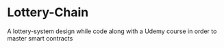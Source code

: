 <!-- The first block of a blockchain is called genuses block and it does not have a prev hash
SHA256 it is secure hasing algorithm (64 characters) hexadecimal 1 character takes 4 bytes
So total 256 bytes of memory in the computer
Immutable ledger (Record book)
Distributed P2P network where the whole set of data is stored in all the computers in that network
So that if there is change in any one all the systems would help in restoring the data very quickly
Mining is all about predicting the nounce which would generate a hash that would be below the target
And would help in creating a block
Byzantine fault tolerence (castle and the commander story)(Less than 33.3% can be traitors)
Consensius protocol
1) To check if the block added by the miner is not malicius by checking proof of work
2) To decide which block would be added first in simultaneous addtion of blocks.
The block which would be spread in more than half of the network would be added first


Ethereum is a network made on which we can run our smart contracts 
Each computer in the network will have the copy of that smart contract 
In this each node will contain
1)History of the transactions/History of the smart contract/Current state of the smart contract
This blockchain is just like a virtual memory in everyones device soo that sending malicious code wont affect
files of others and also there is a gas fees over several operations performed in the ethereum

DAO(Decentralized autonomous organisations which can run on itself without involving ppl)

Soft fork the whole contract will update wheraes in the hard fork there would be two parellel networks created
Which means that one has to update in order to be a part of any

Ethereum network can be used to store money or data, networks are formed by one or more nodes
Each node is a machine running on ethereum client, each node can contain full copy of the blockchain
Blockchain is a database which keeps record of the all the trasactions which may ever have taken place

In ethereum one account is used on all the networks
It takes time to mine the blocks ...if it takes more time than it will raise the target value 
And accordingly when it finds a nounce which creates a hash less than the target it will make a block
The time taken from 0 to the target nonce is known as block time 

Smart contract is basically an account controlled by code
Metamask is a crytocurrency wallet which is used to interact with the ethereum blockchain

Wwb3 library is a tool we use to interact with any given ethereum network

When we deploy a contract it generates an ABI and bytecode (which gets deployed on the network)
Now there is truffle which is development environment used to for contract creation/local testing and deployment

Now from the constructor of Web3 we make an instance of web3 and when we do that we would need a provider to make in run in any network.
So basically provider acts as a bridge between the web3 instance and the ethereum network

To test our contracts we use mocha library and it has the following functions
1) it -> run a test and make an assertion
2) describe -> groups together it functions
3) beforeEach -> Executes some general setup

Here we use our local ethereum network ganache-cli which already has some test accounts though which we can make transactions
Now ganache also provides its provider which have accounts through which we can have transactions on
So after that we can also use our own account on metamask to do the same 
Now our contract should run on a particular node in the network / we can use ethereum node to do the same but its complicated so for that we use infura api which helps us to get access to a node on the network
We use the truffle wallet provider in place of ganache which allows us to connect to infura and unlock our account in order to make transactions in it

In solidity when we write int it is by default int256 which has large negative and positive range although we can use int8/int16 etc when we need only small values
uint -> has only positive value
msg is a global variable which is a object that stores details about the transaction
Gotcha-> We do not have the ability to pull a nested array from the solidity world to the javascript world
Its not limitation of solidity or javascript its just the limitation of the bridge between them that connects

Normal web works like if we click a button it the data goes/comes from the server 
But here in blockchain when we do something it happens and is handles in the browser for that we use web3 library which with the help of metamask connects us to the ethereum network which sends the data to us
Although the server can still work if we want it but its role is very less
Anytime user changes data they have to send a transaction to the network

Now metamask will always inject web3 in the browser we are using and that version is outdated (this it does by using provider)
So we have to use our version of web3 so what we do is we hijack the provider and put our version of web3 inside it (Browser)
Also this lottery application we are making for only the user who have metamask, so the users who doesnt have metamask cannot use it

Now we need to provide web3(Frontend) the ABI and the address of the account through which the contract is deployed so that it can interact with our deployed contract on any network

We take the ABI and account address and put it in react so as to create a local copy of our deployed contract in the blockchain-->

# Lottery-Chain
A lottery-system design while code along with a Udemy  course in order to master smart contracts 
